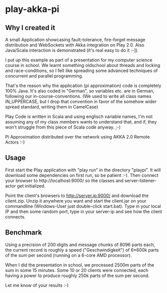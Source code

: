 play-akka-pi
============

Why I created it
----------------

A small Application showcasing fault-tolerance, fire-forget message distribution and WebSockets with Akka integration on Play 2.0.
Also Java/Scala interaction is demonstrated (it's real easy to do it :-]).

I put up this example as part of a presentation for my computer science course in school.
We learnt something oldschool about threads and locking and race-conditions, so I felt like spreading some advanced techniques of concurrent and parallel programming.

That's the reason why the application (pi approximation) code is completely 100% Java. It's also coded in "German", so variables etc. are in German, following our in-course-conventions. (We used to write all class names IN_UPPERCASE, but I drop that convention in favor of the somehow wider spread standard, writing them in CamelCase)

Play Code is written in Scala and using englisch variable names, I'm not assuming any of my class members wants to understand that, and if, they won't struggle from this piece of Scala code anyway. ;-)

Pi Approximation distributed over the network using AKKA 2.0 Remote Actors :-)

Usage
-----

First start the Play application with "play run" in the directory "playpi". It will download some dependencies on first run, so be patient :-).
Then connect your browser to http://localhost:9000/ so the classes and server-listener-actor get initialized.

Point the client's browsers to http://server.ip:9000/ and download the client.zip. Unzip it anywhere you want and start the client.jar on your commandline (Windows-User just double-click start.bat). Type in your local IP and then some random port, type in your server-ip and see how the client connects.

Benchmark
---------

Using a precision of 200 digits and message chunks of 8096 parts each, the current record is roughly a speed ("Geschwindigkeit") of 6*600k parts of the sum per second (running on a 6-core AMD processor).

When I did the presentation in school, we processed 2500m parts of the sum in some 15 minutes.
Some 10 or 20 clients were connected, each having a power to produce roughly 250k parts of the sum per second. 

Let me know of your results :-)
